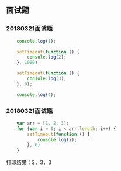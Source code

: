 

## 面试题

### 20180321面试题

```javascript
    console.log(1);

    setTimeout(function () {
        console.log(2);
    }, 1000);

    setTimeout(function () {
        console.log(3);
    }, 0);

    console.log(4);
```



### 20180321面试题

```javascript
    var arr = [1, 2, 3];
    for (var i = 0; i < arr.length; i++) {
        setTimeout(function () {
            console.log(i);
        }, 0)
    }
```

打印结果：3，3，3

